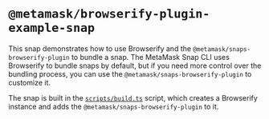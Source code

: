# `@metamask/browserify-plugin-example-snap`

This snap demonstrates how to use Browserify and the
`@metamask/snaps-browserify-plugin` to bundle a snap. The MetaMask Snap CLI uses
Browserify to bundle snaps by default, but if you need more control over the
bundling process, you can use the `@metamask/snaps-browserify-plugin` to
customize it.

The snap is built in the [`scripts/build.ts`](./scripts/build.ts) script, which
creates a Browserify instance and adds the `@metamask/snaps-browserify-plugin`
to it.
